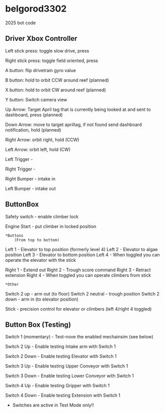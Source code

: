 # belgorod3302
2025 bot code



## Driver Xbox Controller

Left stick press: toggle slow drive, press

Right stick press: toggle field oriented, press

A button: flip drivetrain gyro value

B button: hold to orbit CCW around reef (planned)

X button: hold to orbit CW around reef (planned)

Y button: Switch camera view

Up Arrow: Target April tag that is currently being looked at and sent to dashboard, press (planned)

Down Arrow: move to target apriltag, if not found send dashboard notification, hold (planned)

Right Arrow: orbit right, hold (CCW)

Left Arrow: orbit left, hold (CW)

Left Trigger - 

Right Trigger - 

Right Bumper - intake in 

Left Bumper -  intake out

## ButtonBox

Safety switch - enable climber lock

Engine Start - put climber in locked position 

    *Buttons
        (From top to bottom)
Left 1 - Elevator to top position (formerly level 4)
Left 2 - Elevator to algae position
Left 3 - Elevator to bottom position
Left 4 - When toggled you can operate the elevator with the stick

Right 1 - Extend out
Right 2 - Trough score command
Right 3 - Retract extension
Right 4 - When toggled you can operate climbers from stick

    *Other

Switch 2 up - arm out (to floor)
Switch 2 neutral - trough position
Switch 2 down - arm in (to elevator position)

Stick - precision control for elevator or climbers (left 4/right 4 toggled)


## Button Box (Testing)

Switch 1 (momentary) - Test-nove the enabled mechainsim (see below) 

Switch 2 Up - Enable testing Intake arm with Switch 1

Switch 2 Down - Enable testing Elevator with Switch 1

Switch 3 Up - Enable testing Upper Conveyor with Switch 1

Switch 3 Down - Enable testing Lower Conveyor with Switch 1

Switch 4 Up - Enable testing Gripper with Switch 1

Switch 4 Down - Enable testing Extension with Switch 1

* Switches are active in Test Mode only!!